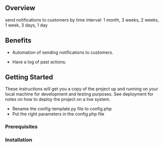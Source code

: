 ## Overview

send notifications to customers by time interval: 1 month, 3 weeks, 2 weeks, 1 week, 3 days, 1 day

## Benefits 

* Automation of sending notifications to customers.

* Have a log of past actions.

## Getting Started

These instructions will get you a copy of the project up and running on your local machine for development and testing purposes. See deployment for notes on how to deploy the project on a live system.

- Rename the config-template.py file to config.php
- Put the right parameters in the config.php file

### Prerequisites



### Installation

